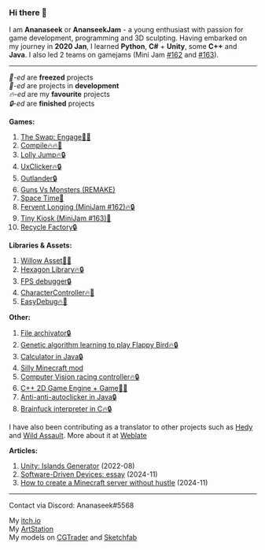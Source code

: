 ### Hi there 👋

I am **Ananaseek** or **AnanseekJam** - a young enthusiast with passion for game development, programming and 3D sculpting. Having embarked on my journey in **2020 Jan**, I learned **Python**, **C#** + **Unity**, some **C++** and **Java**. I also led 2 teams on gamejams (Mini Jam <a href="https://itch.io/jam/mini-jam-162-heat">#162</a> and <a href="https://itch.io/jam/mini-jam-163-dessert">#163</a>).
<hr>

*🧊-ed* are **freezed** projects<br>
*🔨-ed* are projects in **development**<br>
*🔥-ed* are my **favourite** projects<br>
*🔒-ed* are **finished** projects <br>

 **Games:**

1. <a href="https://ananasikdev.github.io/TheSwapEngageWeb/">The Swap: Engage🧊🔥</a><br/>
2. <a href="https://github.com/AnanasikDev/Compile">Compile🔥🔥🧊</a><br/>
3. <a href="https://github.com/AnanasikDev/LollyJump">Lolly Jump🔥🔒</a><br/>
4. <a href="https://github.com/AnanasikDev/UxClicker">UxClicker🔥🔒</a><br/>
5. <a href="https://github.com/AnanasikDev/Outlander">Outlander🔒</a><br/>
6. <a href="https://github.com/AnanasikDev/Strategy">Guns Vs Monsters (REMAKE)</a><br/>
7. <a href="https://github.com/AnanasikDev/SpaceTime">Space Time🧊</a><br/>
8. <a href="https://github.com/AnanasikDev/FerventLonging">Fervent Longing (MiniJam #162)🔥🔒</a><br/>
9. <a href="https://github.com/AnanasikDev/Dessert">Tiny Kiosk (MiniJam #163)🧊</a><br/>
10. <a href="https://github.com/AnanasikDev/RecycleFactory">Recycle Factory🔒</a><br/>

 
**Libraries & Assets:**

1. <a href="https://github.com/AnanasikDev/Willow">Willow Asset🧊🔥</a><br/>
2. <a href="https://github.com/AnanasikDev/Hexagon">Hexagon Library🔥🔒</a><br/>
3. <a href="https://github.com/AnanasikDev/FrameRateDebugger">FPS debugger🔒</a><br/>
4. <a href="https://github.com/AnanasikDev/CharacterController">CharacterController🔥🧊</a><br/>
5. <a href="https://github.com/AnanasikDev/EasyDebug">EasyDebug🔥🧊</a><br/>

**Other:**

1. <a href="https://github.com/AnanasikDev/FileArchivator">File archivator🔒</a><br/>
2. <a href="https://github.com/AnanasikDev/FlappyBirdAI">Genetic algorithm learning to play Flappy Bird🔥🔒</a><br/>
3. <a href="https://github.com/AnanasikDev/Calculator">Calculator in Java🔒</a><br/>
4. <a href="https://github.com/AnanasikDev/MinecraftMod">Silly Minecraft mod</a><br/>
5. <a href="https://github.com/AnanasikDev/RacingCVController">Computer Vision racing controller🔥🔒</a><br/>
6. <a href="https://github.com/AnanasikDev/SFML-game">C++ 2D Game Engine + Game🔨🔥</a><br/>
7. <a href="https://github.com/AnanasikDev/Autoclicker">Anti-anti-autoclicker in Java🔒</a><br/>
8. <a href="https://github.com/AnanasikDev/BrainfuckInterpreter">Brainfuck interpreter in C🔥🔒</a><br/>

I have also been contributing as a translator to other projects such as <a href="https://www.hedycode.com/">Hedy</a> and <a href="https://store.steampowered.com/app/2827230/Wild_Assault/">Wild Assault</a>. More about it at <a href="https://hosted.weblate.org/user/Ananaseek/">Weblate</a><br>

**Articles:**

1. <a href="https://gist.github.com/AnanasikDev/5428d58d26ef165ca74457f8ba163290">Unity: Islands Generator</a> (2022-08)<br/>
2. <a href="https://medium.com/@furryananasik/software-driven-devices-essay-2f32cc913ea2">Software-Driven Devices: essay</a> (2024-11)<br/>
3. <a href="https://gist.github.com/AnanasikDev/9e936cda383ba824bfe58263cae9e07a">How to create a Minecraft server without hustle</a> (2024-11)<br/>

<hr>

Contact via Discord: Ananaseek#5568

My <a href="https://ananasikdeveloper.itch.io/">itch.io</a><br>
My <a href="https://www.artstation.com/ananasikfurry">ArtStation</a><br>
My models on <a href="https://www.cgtrader.com/designers/ananasik">CGTrader</a> and <a href="https://sketchfab.com/furryananasik">Sketchfab</a><br>
